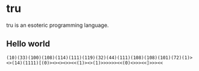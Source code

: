 # tru

tru is an esoteric programming language.

## Hello world

```
(10)(33)(100)(108)(114)(111)(119)(32)(44)(111)(108)(108)(101)(72)(1)><>(14)(1111)[(0)><><><>><<(1)><>(1)>>>>>><<(0)<>>><<]>>><<
```
